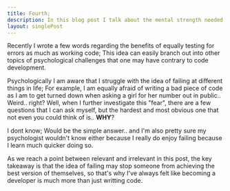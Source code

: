 ```yaml
---
title: Fourth;
description: In this blog post I talk about the mental strength needed to become a better developer.
layout: singlePost
---
```


Recently I wrote a few words regarding the benefits of equally testing for errors as much as working code;
This idea can easily branch out into other topics of psychological challenges that one may have contrary to
code development.

Psychologically I am aware that I struggle with the idea of failing at different things in life; For example, I am equally afraid of writing a bad piece of code as I am to get turned down when asking a girl for her number out in public.. Weird.. right?
Well, when I further investigate this "fear", there are a few questions that I can ask myself, but the hardest and most obvious one that not even you could think of is.. **WHY**?

I dont know; Would be the simple answer.. and I'm also pretty sure my psychologist wouldn't know either because I really do enjoy failing because I learn much quicker doing so.  

As we reach a point between relevant and irrelevant in this post, the key takeaway is that the idea of failing may stop someone from
achieving the best version of themselves, so that's why I've always felt like becoming a developer is much more than just writting code.